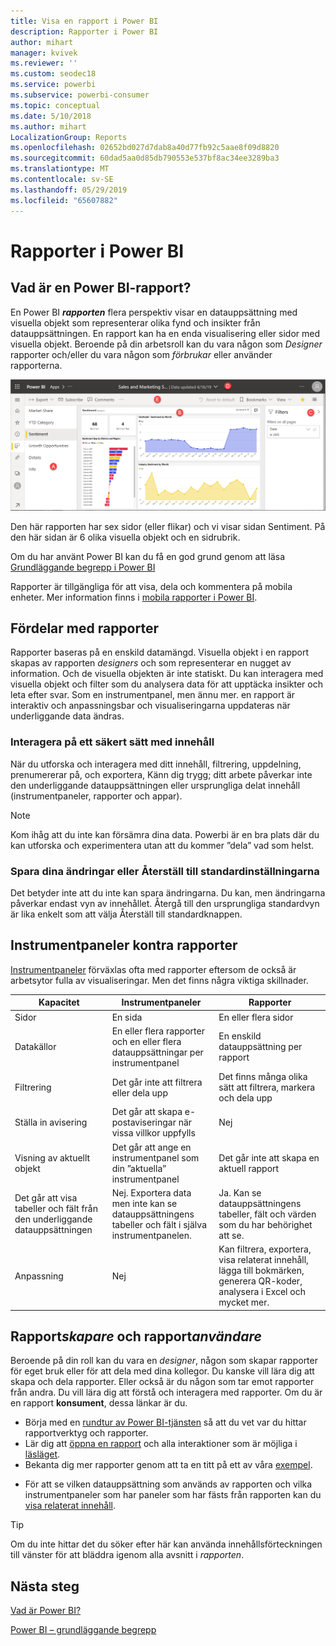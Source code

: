 ```yaml
---
title: Visa en rapport i Power BI
description: Rapporter i Power BI
author: mihart
manager: kvivek
ms.reviewer: ''
ms.custom: seodec18
ms.service: powerbi
ms.subservice: powerbi-consumer
ms.topic: conceptual
ms.date: 5/10/2018
ms.author: mihart
LocalizationGroup: Reports
ms.openlocfilehash: 02652bd027d7dab8a40d77fb92c5aae8f09d8820
ms.sourcegitcommit: 60dad5aa0d85db790553e537bf8ac34ee3289ba3
ms.translationtype: MT
ms.contentlocale: sv-SE
ms.lasthandoff: 05/29/2019
ms.locfileid: "65607882"
---
```

# <a name="reports-in-power-bi"></a>Rapporter i Power BI
## <a name="what-is-a-power-bi-report"></a>Vad är en Power BI-rapport?
En Power BI ***rapporten*** flera perspektiv visar en datauppsättning med visuella objekt som representerar olika fynd och insikter från datauppsättningen.  En rapport kan ha en enda visualisering eller sidor med visuella objekt. Beroende på din arbetsroll kan du vara någon som *Designer* rapporter och/eller du vara någon som *förbrukar* eller använder rapporterna.

![rapportsida](./media/end-user-reports/power-bi-report.png)

Den här rapporten har sex sidor (eller flikar) och vi visar sidan Sentiment. På den här sidan är 6 olika visuella objekt och en sidrubrik.  

Om du har använt Power BI kan du få en god grund genom att läsa [Grundläggande begrepp i Power BI](end-user-basic-concepts.md)

Rapporter är tillgängliga för att visa, dela och kommentera på mobila enheter. Mer information finns i [mobila rapporter i Power BI](mobile/mobile-reports-in-the-mobile-apps.md).

## <a name="advantages-of-reports"></a>Fördelar med rapporter
Rapporter baseras på en enskild datamängd. Visuella objekt i en rapport skapas av rapporten *designers* och som representerar en nugget av information. Och de visuella objekten är inte statiskt. Du kan interagera med visuella objekt och filter som du analysera data för att upptäcka insikter och leta efter svar. Som en instrumentpanel, men ännu mer. en rapport är interaktiv och anpassningsbar och visualiseringarna uppdateras när underliggande data ändras.

### <a name="safely-interact-with-content"></a>Interagera på ett säkert sätt med innehåll
När du utforska och interagera med ditt innehåll, filtrering, uppdelning, prenumererar på, och exportera, Känn dig trygg; ditt arbete påverkar inte den underliggande datauppsättningen eller ursprungliga delat innehåll (instrumentpaneler, rapporter och appar).
 
> [!NOTE]
> Kom ihåg att du inte kan försämra dina data. Powerbi är en bra plats där du kan utforska och experimentera utan att du kommer ”dela” vad som helst.

### <a name="save-your-changes-or-revert-to-the-default-settings"></a>Spara dina ändringar eller Återställ till standardinställningarna
Det betyder inte att du inte kan spara ändringarna. Du kan, men ändringarna påverkar endast vyn av innehållet. Återgå till den ursprungliga standardvyn är lika enkelt som att välja Återställ till standardknappen.

## <a name="dashboards-versus-reports"></a>Instrumentpaneler kontra rapporter
[Instrumentpaneler](end-user-dashboards.md) förväxlas ofta med rapporter eftersom de också är arbetsytor fulla av visualiseringar. Men det finns några viktiga skillnader.  

| **Kapacitet** | **Instrumentpaneler** | **Rapporter** |
| --- | --- | --- |
| Sidor |En sida |En eller flera sidor |
| Datakällor |En eller flera rapporter och en eller flera datauppsättningar per instrumentpanel |En enskild datauppsättning per rapport |
| Filtrering |Det går inte att filtrera eller dela upp |Det finns många olika sätt att filtrera, markera och dela upp |
| Ställa in avisering |Det går att skapa e-postaviseringar när vissa villkor uppfylls |Nej |
| Visning av aktuellt objekt |Det går att ange en instrumentpanel som din ”aktuella” instrumentpanel |Det går inte att skapa en aktuell rapport |
| Det går att visa tabeller och fält från den underliggande datauppsättningen |Nej. Exportera data men inte kan se datauppsättningens tabeller och fält i själva instrumentpanelen. |Ja. Kan se datauppsättningens tabeller, fält och värden som du har behörighet att se. |
| Anpassning |Nej  |Kan filtrera, exportera, visa relaterat innehåll, lägga till bokmärken, generera QR-koder, analysera i Excel och mycket mer.   |

<!--| Available in Power BI Desktop |No |Yes, can create and view reports in Desktop |
| Pinning |Can pin existing visuals (tiles) only from current dashboard to your other dashboards |Can pin visuals (as tiles) to any of your dashboards. Can pin entire report pages to any of your dashboards. | -->

## <a name="report-creators-and-report-consumers"></a>Rapport***skapare*** och rapport***användare***
Beroende på din roll kan du vara en *designer*, någon som skapar rapporter för eget bruk eller för att dela med dina kollegor. Du kanske vill lära dig att skapa och dela rapporter. Eller också är du någon som tar emot rapporter från andra. Du vill lära dig att förstå och interagera med rapporter. Om du är en rapport **konsument**, dessa länkar är du. 

* Börja med en [rundtur av Power BI-tjänsten](end-user-basic-concepts.md) så att du vet var du hittar rapportverktyg och rapporter.
* Lär dig att [öppna en rapport](end-user-report-open.md) och alla interaktioner som är möjliga i [läsläget](end-user-reading-view.md).
* Bekanta dig mer rapporter genom att ta en titt på ett av våra [exempel](../sample-tutorial-connect-to-the-samples.md).  
<!--* Don't need the report any more? You can [remove it](../service-delete.md).-->
* För att se vilken datauppsättning som används av rapporten och vilka instrumentpaneler som har paneler som har fästs från rapporten kan du [visa relaterat innehåll](end-user-related.md).

> [!TIP]
> Om du inte hittar det du söker efter här kan använda innehållsförteckningen till vänster för att bläddra igenom alla avsnitt i *rapporten*.
> 
> 

## <a name="next-steps"></a>Nästa steg
[Vad är Power BI?](../power-bi-overview.md) 

[Power BI – grundläggande begrepp](end-user-basic-concepts.md)

